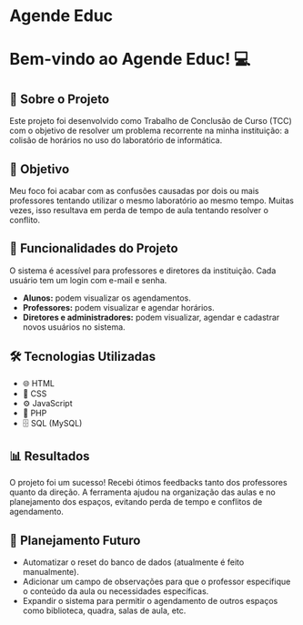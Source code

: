 # Agende Educ

<h1>Bem-vindo ao Agende Educ! 💻</h1>

<h2>🧠 Sobre o Projeto</h2>
<p>
  Este projeto foi desenvolvido como Trabalho de Conclusão de Curso (TCC) com o
  objetivo de resolver um problema recorrente na minha instituição: a colisão de
  horários no uso do laboratório de informática.
</p>

<h2>📌 Objetivo</h2>
<p>
  Meu foco foi acabar com as confusões causadas por dois ou mais professores
  tentando utilizar o mesmo laboratório ao mesmo tempo. Muitas vezes, isso
  resultava em perda de tempo de aula tentando resolver o conflito.
</p>

<h2>🧩 Funcionalidades do Projeto</h2>
<p>
  O sistema é acessível para professores e diretores da instituição. Cada
  usuário tem um login com e-mail e senha.
</p>
<ul>
  <li><strong>Alunos:</strong> podem visualizar os agendamentos.</li>
  <li><strong>Professores:</strong> podem visualizar e agendar horários.</li>
  <li>
    <strong>Diretores e administradores:</strong> podem visualizar, agendar e
    cadastrar novos usuários no sistema.
  </li>
</ul>

<h2>🛠️ Tecnologias Utilizadas</h2>
<ul>
  <li>🌐 HTML</li>
  <li>🎨 CSS</li>
  <li>⚙️ JavaScript</li>
  <li>🐘 PHP</li>
  <li>🗄 SQL (MySQL)</li>
</ul>

<h2>📊 Resultados</h2>
<p>
  O projeto foi um sucesso! Recebi ótimos feedbacks tanto dos professores quanto
  da direção. A ferramenta ajudou na organização das aulas e no planejamento dos
  espaços, evitando perda de tempo e conflitos de agendamento.
</p>

<h2>📅 Planejamento Futuro</h2>
<ul>
  <li>
    Automatizar o reset do banco de dados (atualmente é feito manualmente).
  </li>
  <li>
    Adicionar um campo de observações para que o professor especifique o
    conteúdo da aula ou necessidades específicas.
  </li>
  <li>
    Expandir o sistema para permitir o agendamento de outros espaços como
    biblioteca, quadra, salas de aula, etc.
  </li>
</ul>

